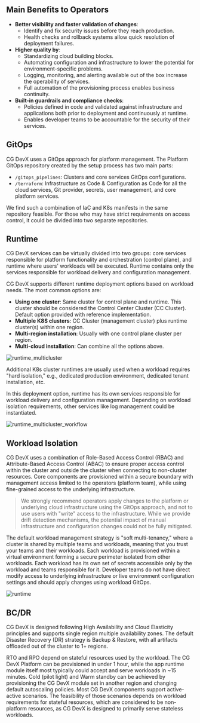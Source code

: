 ## Main Benefits to Operators

- **Better visibility and faster validation of changes**:
  - Identify and fix security issues before they reach production.
  - Health checks and rollback systems allow quick resolution of deployment failures.
- **Higher quality by**:
  - Standardizing cloud building blocks.
  - Automating configuration and infrastructure to lower the potential for environment-specific problems.
  - Logging, monitoring, and alerting available out of the box increase the operability of services.
  - Full automation of the provisioning process enables business continuity.
- **Built-in guardrails and compliance checks**:
  - Policies defined in code and validated against infrastructure and applications both prior to deployment and continuously at runtime.
  - Enables developer teams to be accountable for the security of their services.

## GitOps

CG DevX uses a GitOps approach for platform management. The Platform GitOps repository created by the setup process has two main parts:

- `/gitops_pipelines`: Clusters and core services GitOps configurations.
- `/terraform`: Infrastructure as Code & Configuration as Code for all the cloud services, Git provider, secrets, user management, and core platform services.

We find such a combination of IaC and K8s manifests in the same repository feasible. For those who may have strict requirements on access control, it could be divided into two separate repositories.

## Runtime

CG DevX services can be virtually divided into two groups: core services responsible for platform functionality and orchestration (control plane), and runtime where users' workloads will be executed. Runtime contains only the services responsible for workload delivery and configuration management.

CG DevX supports different runtime deployment options based on workload needs. The most common options are:

- **Using one cluster**: Same cluster for control plane and runtime. This cluster should be considered the Control Center Cluster (CC Cluster). Default option provided with reference implementation.
- **Multiple K8S clusters**: CC Cluster (management cluster) plus runtime cluster(s) within one region.
- **Multi-region installation**: Usually with one control plane cluster per region.
- **Multi-cloud installation**: Can combine all the options above.

![runtime_multicluster](../assets/diagrams.drawio)

Additional K8s cluster runtimes are usually used when a workload requires "hard isolation," e.g., dedicated production environment, dedicated tenant installation, etc.

In this deployment option, runtime has its own services responsible for workload delivery and configuration management. Depending on workload isolation requirements, other services like log management could be instantiated.

![runtime_multicluster_workflow](../assets/diagrams.drawio)

## Workload Isolation

CG DevX uses a combination of Role-Based Access Control (RBAC) and Attribute-Based Access Control (ABAC) to ensure proper access control within the cluster and outside the cluster when connecting to non-cluster resources. Core components are provisioned within a secure boundary with management access limited to the operators (platform team), while using fine-grained access to the underlying infrastructure.

> We strongly recommend operators apply changes to the platform or underlying cloud infrastructure using the GitOps approach, and not to use users with "write" access to the infrastructure. While we provide drift detection mechanisms, the potential impact of manual infrastructure and configuration changes could not be fully mitigated.

The default workload management strategy is "soft multi-tenancy," where a cluster is shared by multiple teams and workloads, meaning that you trust your teams and their workloads. Each workload is provisioned within a virtual environment forming a secure perimeter isolated from other workloads. Each workload has its own set of secrets accessible only by the workload and teams responsible for it. Developer teams do not have direct modify access to underlying infrastructure or live environment configuration settings and should apply changes using workload GitOps.

![runtime](../assets/diagrams.drawio)

## BC/DR

CG DevX is designed following High Availability and Cloud Elasticity principles and supports single region multiple availability zones. The default Disaster Recovery (DR) strategy is Backup & Restore, with all artifacts offloaded out of the cluster to 1+ regions.

RTO and RPO depend on stateful resources used by the workload. The CG DevX Platform can be provisioned in under 1 hour, while the app runtime module itself most typically could accept and serve workloads in ~15 minutes. Cold (pilot light) and Warm standby can be achieved by provisioning the CG DevX module set in another region and changing default autoscaling policies. Most CG DevX components support active-active scenarios. The feasibility of those scenarios depends on workload requirements for stateful resources, which are considered to be non-platform resources, as CG DevX is designed to primarily serve stateless workloads.

